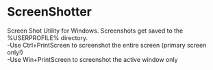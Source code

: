 ScreenShotter
=============

Screen Shot Utility for Windows. Screenshots get saved to the %USERPROFILE% directory.
<br>-Use Ctrl+PrintScreen to screenshot the entire screen (primary screen only!) 
<br>-Use Win+PrintScreen to screenshot the active window only